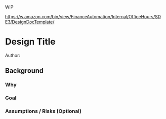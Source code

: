 
WIP

https://w.amazon.com/bin/view/FinanceAutomation/Internal/OfficeHours/SDE3/DesignDocTemplate/
# Design Title

Author: 

## Background

### Why

### Goal

### Assumptions / Risks (Optional)


